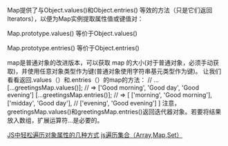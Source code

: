 Map提供了与Object.values()和Object.entries() 等效的方法（只是它们返回Iterators），以便为Map实例提取属性值或键值对：


Map.prototype.values() 等价于Object.values()


Map.prototype.entries() 等价于Object.entries()


map是普通对象的改进版本，可以获取 map 的大小(对于普通对象，必须手动获取)，并使用任意对象类型作为键(普通对象使用字符串基元类型作为键)。
让我们看看返回.values（）和.entries（）的map的方法：
// ...
[...greetingsMap.values()];
// => ['Good morning', 'Good day', 'Good evening']
[...greetingsMap.entries()];
// => [ ['morning', 'Good morning'], ['midday', 'Good day'], 
//      ['evening', 'Good evening'] ]
注意，greetingsMap.values()和greetingsMap.entries()返回迭代器对象。若要将结果放入数组，扩展运算符…是必要的。


 [JS中轻松遍历对象属性的几种方式](https://juejin.cn/post/6844903906946842632)
 [js遍历集合（Array,Map,Set）](https://blog.csdn.net/wzj0808/article/details/51392060)